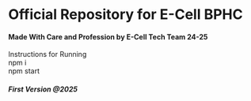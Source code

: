 <h1>Official Repository for E-Cell BPHC</h1>

<h4>Made With Care and Profession by E-Cell Tech Team 24-25 </h4>
Instructions for Running<br>
npm i<br>
npm start<br>

<h5>First Version @2025</h5>
